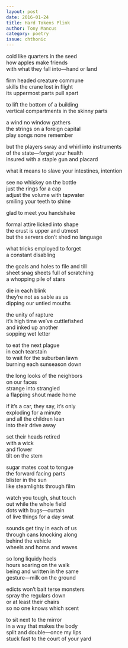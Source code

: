 ```yaml
---
layout: post 
date: 2016-01-24
title: Hard Tokens Plink
author: Tony Mancus
category: poetry
issue: chthonic
---
```

cold like quarters in the seed  
how apples make friends  
with what they fall into—hand or land  

firm headed creature commune  
skills the crane lost in flight  
its uppermost parts pull apart  

to lift the bottom of a building  
vertical compartments in the skinny parts  

a wind no window gathers  
the strings on a foreign capital  
play songs none remember  

but the players sway and whirl into instruments  
of the state—forget your health  
insured with a staple gun and placard  

what it means to slave your intestines, intention  

see no whiskey on the bottle  
just the rings for a cap  
adjust the volume with tapwater  
smiling your teeth to shine  

glad to meet you handshake  

formal attire licked into shape  
the crust is upper and utmost  
but the servers don’t shed no language  

what tricks employed to forget  
a constant disabling  

the goals and holes to file and till  
sheet snag sheets full of scratching  
a whopping pile of stars  

die in each blink  
they’re not as sable as us  
dipping our untied mouths  

the unity of rapture  
it’s high time we’ve cuttlefished  
and inked up another  
sopping wet letter  

to eat the next plague  
in each tearstain  
to wait for the suburban lawn  
burning each sunseason down  

the long looks of the neighbors  
on our faces  
strange into strangled  
a flapping shout made home  

if it’s a car, they say, it’s only  
exploding for a minute  
and all the children lean  
into their drive away  

set their heads retired  
with a wick  
and flower  
tilt on the stem 

sugar mates coat to tongue  
the forward facing parts  
blister in the sun  
like steamlights through film  

watch you tough, shut touch  
out while the whole field  
dots with bugs—curtain  
of live things for a day swat  

sounds get tiny in each of us  
through cans knocking along  
behind the vehicle  
wheels and horns and waves  

so long liquidy heels  
hours soaring on the walk  
being and written in the same  
gesture—milk on the ground  

edicts won’t bait terse monsters  
spray the regulars down  
or at least their chairs  
so no one knows which scent  

to sit next to the mirror  
in a way that makes the body  
split and double—once my lips  
stuck fast to the court of your yard